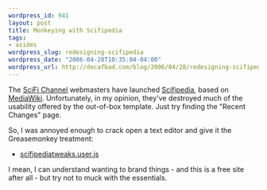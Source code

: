 ```yaml
--- 
wordpress_id: 941
layout: post
title: Monkeying with Scifipedia
tags: 
- asides
wordpress_slug: redesigning-scifipedia
wordpress_date: "2006-04-28T10:35:04-04:00"
wordpress_url: http://decafbad.com/blog/2006/04/28/redesigning-scifipedia
---
```

 <p>The <a href="http://www.scifi.com">SciFi Channel</a> webmasters have launched <a href="http://scifipedia.scifi.com/index.php/Main_Page">Scifipedia</a>, based on <a href="http://www.mediawiki.org/wiki/MediaWiki">MediaWiki</a>.  Unfortunately, in my opinion, they've destroyed much of the usability offered by the out-of-box template.  Just try finding the "Recent Changes" page.</p>
 <p>So, I was annoyed enough to crack open a text editor and give it the Greasemonkey treatment:</p>
     <ul>
     <li>
     <span><a href="http://decafbad.com/2006/04/scifipediatweaks.user.js">scifipediatweaks.user.js</a></span>
     </li>
     </ul>
 <p>I mean, I can understand wanting to brand things - and this is a free site after all - but try not to muck with the essentials.</p>

